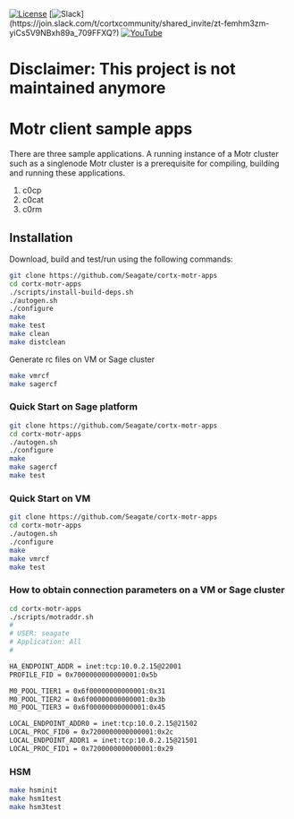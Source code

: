 [![License](https://img.shields.io/badge/License-Apache%202.0-blue.svg)](https://github.com/Seagate/cortx-motr-apps/blob/main/LICENSE) [![Slack](https://img.shields.io/badge/chat-on%20Slack-blue")](https://join.slack.com/t/cortxcommunity/shared_invite/zt-femhm3zm-yiCs5V9NBxh89a_709FFXQ?) [![YouTube](https://img.shields.io/badge/Video-YouTube-red)](https://cortx.link/videos)

# Disclaimer: This project is not maintained anymore
# Motr client sample apps

There are three sample applications.
A running instance of a Motr cluster such as a singlenode Motr cluster is a prerequisite for
compiling, building and running these applications. 

1.	c0cp
2.	c0cat
3.	c0rm

## Installation
Download, build and test/run using the following commands:

```sh
git clone https://github.com/Seagate/cortx-motr-apps
cd cortx-motr-apps
./scripts/install-build-deps.sh
./autogen.sh
./configure
make
make test
make clean
make distclean
```

Generate rc files on VM or Sage cluster

```sh
make vmrcf
make sagercf
```

### Quick Start on Sage platform

```sh
git clone https://github.com/Seagate/cortx-motr-apps
cd cortx-motr-apps
./autogen.sh
./configure
make 
make sagercf
make test
```

### Quick Start on VM

```sh
git clone https://github.com/Seagate/cortx-motr-apps
cd cortx-motr-apps
./autogen.sh
./configure
make 
make vmrcf
make test
```

### How to obtain connection parameters on a VM or Sage cluster

```sh
cd cortx-motr-apps
./scripts/motraddr.sh 
#
# USER: seagate
# Application: All
#

HA_ENDPOINT_ADDR = inet:tcp:10.0.2.15@22001
PROFILE_FID = 0x7000000000000001:0x5b

M0_POOL_TIER1 = 0x6f00000000000001:0x31
M0_POOL_TIER2 = 0x6f00000000000001:0x3b
M0_POOL_TIER3 = 0x6f00000000000001:0x45

LOCAL_ENDPOINT_ADDR0 = inet:tcp:10.0.2.15@21502
LOCAL_PROC_FID0 = 0x7200000000000001:0x2c
LOCAL_ENDPOINT_ADDR1 = inet:tcp:10.0.2.15@21501
LOCAL_PROC_FID1 = 0x7200000000000001:0x29
```

### HSM 

```sh
make hsminit
make hsm1test
make hsm3test
```
